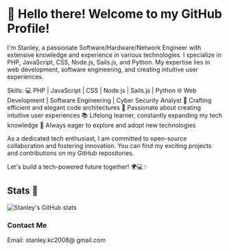 # 👋 Hello there! Welcome to my GitHub Profile!

I'm Stanley, a passionate Software/Hardware/Network Engineer with extensive knowledge and experience in various technologies. I specialize in PHP, JavaScript, CSS, Node.js, Sails.js, and Python. My expertise lies in web development, software engineering, and creating intuitive user experiences.

Skills:
💻 PHP | JavaScript | CSS | Node.js | Sails.js | Python
🌐 Web Development | Software Engineering | Cyber Security Analyst
🔧 Crafting efficient and elegant code architectures
🌟 Passionate about creating intuitive user experiences
📚 Lifelong learner, constantly expanding my tech knowledge
🌱 Always eager to explore and adopt new technologies

As a dedicated tech enthusiast, I am committed to open-source collaboration and fostering innovation. You can find my exciting projects and contributions on my GitHub repositories.

Let's build a tech-powered future together! 🌍💻✨

## Stats 🔢
![Stanley's GitHub stats](https://github-readme-stats.vercel.app/api?username=stanloplato&count_private=true&show_icons=true&theme=radical)


### Contact Me 
Email: stanley.kc2008@ gmail.com
